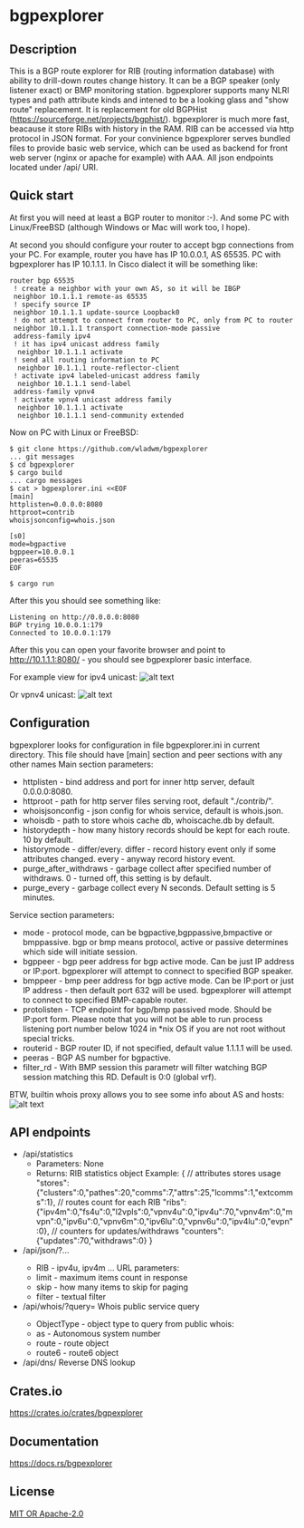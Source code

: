 bgpexplorer
====================

## Description

This is a BGP route explorer for RIB (routing information database) with ability to drill-down routes change history.
It can be a BGP speaker (only listener exact) or BMP monitoring station.
bgpexplorer supports many NLRI types and path attribute kinds and intened to be a looking glass and "show route" replacement.
It is replacement for old BGPHist (https://sourceforge.net/projects/bgphist/). bgpexplorer is much more fast, beacause it store RIBs with history in the RAM.
RIB can be accessed via http protocol in JSON format. For your convinience bgpexplorer serves bundled files to provide basic web service, which can be used as backend for front web server (nginx or apache for example) with AAA.
All json endpoints located under /api/ URI.

## Quick start

At first you will need at least a BGP router to monitor :-). And some PC with Linux/FreeBSD (although Windows or Mac will work too, I hope).

At second you should configure your router to accept bgp connections from your PC.
For example, router you have has IP 10.0.0.1, AS 65535. PC with bgpexplorer has IP 10.1.1.1.
In Cisco dialect it will be something like:
```
router bgp 65535
 ! create a neighbor with your own AS, so it will be IBGP
 neighbor 10.1.1.1 remote-as 65535
 ! specify source IP
 neighbor 10.1.1.1 update-source Loopback0
 ! do not attempt to connect from router to PC, only from PC to router
 neighbor 10.1.1.1 transport connection-mode passive
 address-family ipv4
 ! it has ipv4 unicast address family
  neighbor 10.1.1.1 activate
 ! send all routing information to PC
  neighbor 10.1.1.1 route-reflector-client
 ! activate ipv4 labeled-unicast address family
  neighbor 10.1.1.1 send-label
 address-family vpnv4
 ! activate vpnv4 unicast address family
  neighbor 10.1.1.1 activate
  neighbor 10.1.1.1 send-community extended
```
Now on PC with Linux or FreeBSD:
```
$ git clone https://github.com/wladwm/bgpexplorer
... git messages
$ cd bgpexplorer
$ cargo build
... cargo messages
$ cat > bgpexplorer.ini <<EOF
[main]
httplisten=0.0.0.0:8080
httproot=contrib
whoisjsonconfig=whois.json

[s0]
mode=bgpactive
bgppeer=10.0.0.1
peeras=65535
EOF

$ cargo run
```

After this you should see something like:
```
Listening on http://0.0.0.0:8080
BGP trying 10.0.0.1:179
Connected to 10.0.0.1:179
```

After this you can open your favorite browser and point to http://10.1.1.1:8080/ - you should see bgpexplorer basic interface.

For example view for ipv4 unicast:
![alt text](screenshots/bgpexp_ipv4u.png "BGP ipv4 unicast")​

Or vpnv4 unicast:
![alt text](screenshots/bgpexp_vpnv4.png "BGP vpnv4 unicast")​

## Configuration

bgpexplorer looks for configuration in file bgpexplorer.ini in current directory.
This file should have [main] section and peer sections with any other names
Main section parameters:
* httplisten - bind address and port for inner http server, default 0.0.0.0:8080.
* httproot - path for http server files serving root, default "./contrib/".
* whoisjsonconfig - json config for whois service, default is whois.json.
* whoisdb - path to store whois cache db, whoiscache.db by default.
* historydepth - how many history records should be kept for each route. 10 by default.
* historymode - differ/every. differ - record history event only if some attributes changed. every - anyway record history event.
* purge_after_withdraws - garbage collect after specified number of withdraws. 0 - turned off, this setting is by default.
* purge_every - garbage collect every N seconds. Default setting is 5 minutes.

Service section parameters:
* mode - protocol mode, can be bgpactive,bgppassive,bmpactive or bmppassive. bgp or bmp means protocol, active or passive determines which side will initiate session.
* bgppeer - bgp peer address for bgp active mode. Can be just IP address or IP:port. bgpexplorer will attempt to connect to specified BGP speaker.
* bmppeer - bmp peer address for bgp active mode. Can be IP:port or just IP address - then default port 632 will be used. bgpexplorer will attempt to connect to specified BMP-capable router.
* protolisten - TCP endpoint for bgp/bmp passived mode. Should be IP:port form. Please note that you will not be able to run process listening port number below 1024 in *nix OS if you are not root without special tricks.
* routerid - BGP router ID, if not specified, default value 1.1.1.1 will be used.
* peeras - BGP AS number for bgpactive.
* filter_rd - With BMP session this parametr will filter watching BGP session matching this RD. Default is 0:0 (global vrf).

BTW, builtin whois proxy allows you to see some info about AS and hosts:
![alt text](screenshots/bgpexp_whois.png "whois query")​

## API endpoints

* /api/statistics
  * Parameters: None
  * Returns: RIB statistics object
  Example:
   {
     // attributes stores usage
    "stores":{"clusters":0,"pathes":20,"comms":7,"attrs":25,"lcomms":1,"extcomms":1},
    // routes count for each RIB
    "ribs":{"ipv4m":0,"fs4u":0,"l2vpls":0,"vpnv4u":0,"ipv4u":70,"vpnv4m":0,"mvpn":0,"ipv6u":0,"vpnv6m":0,"ipv6lu":0,"vpnv6u":0,"ipv4lu":0,"evpn":0},
    // counters for updates/withdraws
    "counters":{"updates":70,"withdraws":0}
   }
* /api/json/<RIB>?...
  * RIB - ipv4u, ipv4m ...
  URL parameters:
   * limit - maximum items count in response
   * skip - how many items to skip for paging
   * filter - textual filter 
* /api/whois/<ObjectType>?query=<text>
  Whois public service query
  * ObjectType - object type to query from public whois:
   * as - Autonomous system number
   * route - route object
   * route6  - route6 object
* /api/dns/<IP>
  Reverse DNS lookup

## Crates.io

https://crates.io/crates/bgpexplorer

## Documentation

https://docs.rs/bgpexplorer

## License

[MIT OR Apache-2.0](LICENSE)
